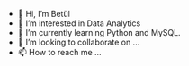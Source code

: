 - 👋 Hi, I’m Betül
- 👀 I’m interested in Data Analytics
- 🌱 I’m currently learning Python and MySQL.
- 💞️ I’m looking to collaborate on ...
- 📫 How to reach me ...

<!---
betulcbk/betulcbk is a ✨ special ✨ repository because its `README.md` (this file) appears on your GitHub profile.
You can click the Preview link to take a look at your changes.
--->
